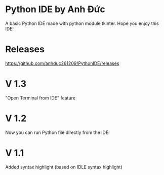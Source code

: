 # Python IDE by Anh Đức
A basic Python IDE made with python module tkinter. 
Hope you enjoy this IDE!
# Releases
https://github.com/anhduc261209/PythonIDE/releases
# V 1.3
"Open Terminal from IDE" feature
# V 1.2
Now you can run Python file directly from the IDE!
# V 1.1
Added syntax highlight (based on IDLE syntax highlight)
